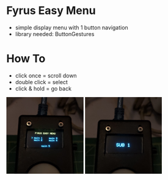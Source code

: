 # Fyrus Easy Menu

* simple display menu with 1 button navigation
* library needed: ButtonGestures

# How To

* click once   = scroll down
* double click = select
* click & hold = go back

<p float="left">
<img src="image/IMG20231116092829.jpg" width="40%" />
<img src="image/IMG20231116092730.jpg" width="40%" />
</p>
